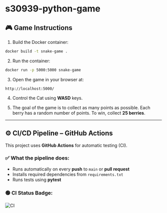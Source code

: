 # s30939-python-game

## 🎮 Game Instructions

1. Build the Docker container:

```bash
docker build -t snake-game .
```

2. Run the container:

```bash
docker run -p 5000:5000 snake-game
```

3. Open the game in your browser at:

```
http://localhost:5000/
```

4. Control the Cat using **WASD** keys.

5. The goal of the game is to collect as many points as possible.
Each berry has a random number of points. To win, collect **25 berries**.

---

## ⚙️ CI/CD Pipeline – GitHub Actions

This project uses **GitHub Actions** for automatic testing (CI).

### ✅ What the pipeline does:

- Runs automatically on every **push** to `main` or **pull request**
- Installs required dependencies from `requirements.txt`
- Runs tests using **pytest**

### 🟢 CI Status Badge:

![CI](https://github.com/s30939/s30939-python-game/actions/workflows/ci.yml/badge.svg)
